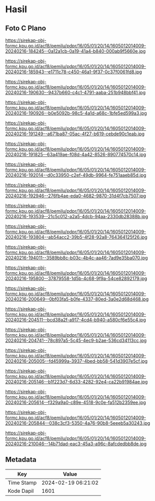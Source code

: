 # Hasil

## Foto C Plano

https://sirekap-obj-formc.kpu.go.id/acf8/pemilu/pdpr/16/05/01/20/14/1605012014009-20240216-184245--0a12a1cb-0a19-41a4-b840-000ab9f5660e.jpg

https://sirekap-obj-formc.kpu.go.id/acf8/pemilu/pdpr/16/05/01/20/14/1605012014009-20240216-185943--e1711c78-c450-46a1-9f37-0c37f0061fd8.jpg

https://sirekap-obj-formc.kpu.go.id/acf8/pemilu/pdpr/16/05/01/20/14/1605012014009-20240216-190630--9437b660-c4c1-4791-aaba-251b948bbf41.jpg

https://sirekap-obj-formc.kpu.go.id/acf8/pemilu/pdpr/16/05/01/20/14/1605012014009-20240216-190926--b0e5092b-98c5-4a1d-a68c-1bfe5ed599a3.jpg

https://sirekap-obj-formc.kpu.go.id/acf8/pemilu/pdpr/16/05/01/20/14/1605012014009-20240216-191249--a671ba87-05ac-4f27-b619-cebde90c1eab.jpg

https://sirekap-obj-formc.kpu.go.id/acf8/pemilu/pdpr/16/05/01/20/14/1605012014009-20240216-191825--63a419ae-f08d-4a42-8526-890774570c14.jpg

https://sirekap-obj-formc.kpu.go.id/acf8/pemilu/pdpr/16/05/01/20/14/1605012014009-20240216-192014--d0c33950-c2ef-49db-9964-fe751aaeb85d.jpg

https://sirekap-obj-formc.kpu.go.id/acf8/pemilu/pdpr/16/05/01/20/14/1605012014009-20240216-192946--276fb4ae-eda0-4682-9870-31d4f7cb7507.jpg

https://sirekap-obj-formc.kpu.go.id/acf8/pemilu/pdpr/16/05/01/20/14/1605012014009-20240216-193539--21c5c012-a2a5-4dcb-94aa-2330db28388b.jpg

https://sirekap-obj-formc.kpu.go.id/acf8/pemilu/pdpr/16/05/01/20/14/1605012014009-20240216-193804--ab54acc2-39b5-4f28-92a8-764364125f26.jpg

https://sirekap-obj-formc.kpu.go.id/acf8/pemilu/pdpr/16/05/01/20/14/1605012014009-20240216-194011--3589bb8c-b03c-4b4c-aa46-7ad9e35ba070.jpg

https://sirekap-obj-formc.kpu.go.id/acf8/pemilu/pdpr/16/05/01/20/14/1605012014009-20240216-195800--37879558-1d5b-4c68-9f9a-54ce82892179.jpg

https://sirekap-obj-formc.kpu.go.id/acf8/pemilu/pdpr/16/05/01/20/14/1605012014009-20240216-200649--0bf03fa5-b0fe-4337-80ed-3a0e2d68d468.jpg

https://sirekap-obj-formc.kpu.go.id/acf8/pemilu/pdpr/16/05/01/20/14/1605012014009-20240216-204511--bcd38a2f-a917-4cd4-b940-a580cf6e55c4.jpg

https://sirekap-obj-formc.kpu.go.id/acf8/pemilu/pdpr/16/05/01/20/14/1605012014009-20240216-204741--78c897a5-5c45-4ec9-b2ae-536cd34113cc.jpg

https://sirekap-obj-formc.kpu.go.id/acf8/pemilu/pdpr/16/05/01/20/14/1605012014009-20240216-205005--fd45999a-3937-4bed-bb58-541d3907e5cf.jpg

https://sirekap-obj-formc.kpu.go.id/acf8/pemilu/pdpr/16/05/01/20/14/1605012014009-20240216-205146--b1f223d7-6d33-4282-92e4-ca22b91984ae.jpg

https://sirekap-obj-formc.kpu.go.id/acf8/pemilu/pdpr/16/05/01/20/14/1605012014009-20240216-205614--f329a9a0-c89e-4518-9c0e-fa512b2359ee.jpg

https://sirekap-obj-formc.kpu.go.id/acf8/pemilu/pdpr/16/05/01/20/14/1605012014009-20240216-205844--038c3cf3-5350-4a76-90b8-5eeeb5a30243.jpg

https://sirekap-obj-formc.kpu.go.id/acf8/pemilu/pdpr/16/05/01/20/14/1605012014009-20240216-210046--14b71dad-eac3-45a3-a96c-8afcdedbb8de.jpg


## Metadata

| Key        | Value               |
| ---------- | ------------------- |
| Time Stamp | 2024-02-19 06:21:02 |
| Kode Dapil | 1601                |



